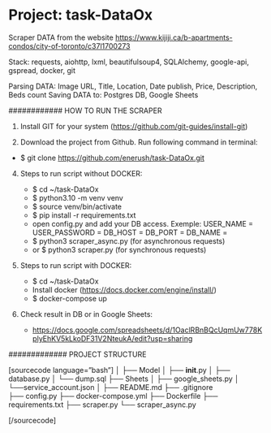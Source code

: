Project: task-DataOx
===========================
Scraper DATA from the website https://www.kijiji.ca/b-apartments-condos/city-of-toronto/c37l1700273

Stack: requests, aiohttp, lxml, beautifulsoup4, SQLAlchemy, google-api, gspread, docker, git

Parsing DATA: Image URL, Title, Location, Date publish, Price, Description, Beds count
Saving DATA to: Postgres DB, Google Sheets


############ HOW TO RUN THE SCRAPER
1. Install GIT for your system (https://github.com/git-guides/install-git)

2. Download the project from Github. Run following command in terminal:
  - $ git clone https://github.com/enerush/task-DataOx.git

4. Steps to run script without DOCKER:
   - $ cd ~/task-DataOx
   - $ python3.10 -m venv venv
   - $ source venv/bin/activate
   - $ pip install -r requirements.txt
   - open config.py and add your DB access.
   Exemple:
           USER_NAME = <user name>
           USER_PASSWORD = <user password>
           DB_HOST = <database gost>
           DB_PORT = <database port>
           DB_NAME = <database name>
   - $ python3 scraper_async.py  (for asynchronous requests)
   - or $ python3 scraper.py  (for synchronous requests)

5. Steps to run script with DOCKER:
    - $ cd ~/task-DataOx
    - Install docker (https://docs.docker.com/engine/install/)
    - $ docker-compose up

6. Check result in DB or in Google Sheets:
   - https://docs.google.com/spreadsheets/d/1OaclRBnBQcUqmUw778KplyEhKV5kLkoDF31V2NteukA/edit?usp=sharing


############# PROJECT STRUCTURE
  
[sourcecode language=”bash”]
│
├── Model
│     ├── __init__.py 
│     ├── database.py
│     └── dump.sql
├── Sheets
│     ├── google_sheets.py
│     └──service_account.json
│
├── README.md
├── .gitignore   
├── config.py
├── docker-compose.yml
├── Dockerfile
├── requirements.txt
├── scraper.py
└── scraper_async.py
  
[/sourcecode]



